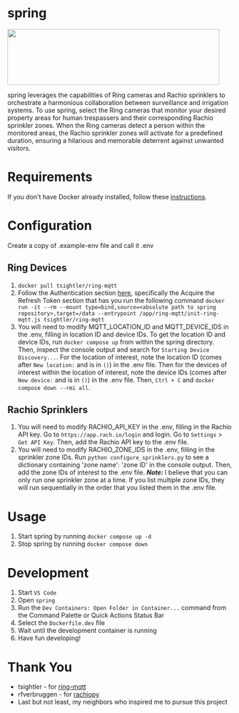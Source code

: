 # spring

<img src="https://github.com/mgibbs1259/spring/assets/32986518/68b3ea94-a14b-42c2-baaa-0dee070c3b43" width="475" height="125">

spring leverages the capabilities of Ring cameras and Rachio sprinklers to orchestrate a harmonious collaboration between surveillance and irrigation systems. To use spring, select the Ring cameras that monitor your desired property areas for human trespassers and their corresponding Rachio sprinkler zones. When the Ring cameras detect a person within the monitored areas, the Rachio sprinkler zones will activate for a predefined duration, ensuring a hilarious and memorable deterrent against unwanted visitors.

# Requirements

If you don't have Docker already installed, follow these [instructions](https://www.docker.com/products/docker-desktop/).

# Configuration

Create a copy of .example-env file and call it .env

## Ring Devices

1. `docker pull tsightler/ring-mqtt`
2. Follow the Authentication section [here](<https://github.com/tsightler/ring-mqtt/wiki/Installation-(Docker)>), specifically the Acquire the Refresh Token section that has you run the following command `docker run -it --rm --mount type=bind,source=<absolute path to spring repository>,target=/data --entrypoint /app/ring-mqtt/init-ring-mqtt.js tsightler/ring-mqtt`
3. You will need to modify MQTT_LOCATION_ID and MQTT_DEVICE_IDS in the .env, filling in location ID and device IDs. To get the location ID and device IDs, run `docker compose up` from within the spring directory. Then, inspect the console output and search for `Starting Device Discovery...`. For the location of interest, note the location ID (comes after `New location:` and is in `()`) in the .env file. Then for the devices of interest within the location of interest, note the device IDs (comes after `New device:` and is in `()`) in the .env file. Then, `Ctrl + C` and `docker compose down --rmi all`.

## Rachio Sprinklers

1. You will need to modify RACHIO_API_KEY in the .env, filling in the Rachio API key. Go to `https://app.rach.io/login` and login. Go to `Settings` > `Get API Key`. Then, add the Rachio API key to the .env file.
2. You will need to modify RACHIO_ZONE_IDS in the .env, filling in the sprinkler zone IDs. Run `python configure_sprinklers.py` to see a dictionary containing 'zone name': 'zone ID' in the console output. Then, add the zone IDs of interest to the .env file. **_Note:_** I believe that you can only run one sprinkler zone at a time. If you list multiple zone IDs, they will run sequentially in the order that you listed them in the .env file.

# Usage

1. Start spring by running `docker compose up -d`
2. Stop spring by running `docker compose down`

# Development

1. Start `VS Code`
2. Open `spring`
3. Run the `Dev Containers: Open Folder in Container...` command from the Command Palette or Quick Actions Status Bar
4. Select the `Dockerfile.dev` file
5. Wait until the development container is running
6. Have fun developing!

# Thank You

-    tsightler - for [ring-mqtt](https://github.com/tsightler/ring-mqtt)
-    rfverbruggen - for [rachiopy](https://github.com/rfverbruggen/rachiopy)
-    Last but not least, my neighbors who inspired me to pursue this project
